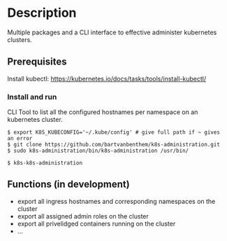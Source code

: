 # Description
Multiple packages and a CLI interface to effective administer kubernetes clusters.

## Prerequisites
Install kubectl: https://kubernetes.io/docs/tasks/tools/install-kubectl/


### Install and run
CLI Tool to list all the configured hostnames per namespace on an kubernetes cluster.

``` shell
$ export K8S_KUBECONFIG='~/.kube/config' # give full path if ~ gives an error
$ git clone https://github.com/bartvanbenthem/k8s-administration.git
$ sudo k8s-administration/bin/k8s-administration /usr/bin/

$ k8s-k8s-administration
```

## Functions (in development)
* export all ingress hostnames and corresponding namespaces on the cluster 
* export all assigned admin roles on the cluster 
* export all privelidged containers running on the cluster
* ... 


